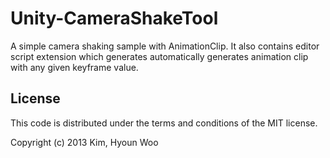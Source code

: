 # Unity-CameraShakeTool

A simple camera shaking sample with AnimationClip. It also contains editor script extension which generates automatically generates animation clip with any given keyframe value.

License
-------

This code is distributed under the terms and conditions of the MIT license.

Copyright (c) 2013 Kim, Hyoun Woo
